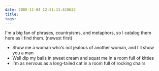 ```yaml
---
date: 2008-11-04 12:51:11.620632
title: 
tags:
---
```

I'm a big fan of phrases, countryisms, and metaphors, so I catalog them here as I find them. (newest first)

<ul>
<li>Show me a woman who's not jealous of another woman, and I'll show you a man</li>
<li>Well dip my balls in sweet cream and squat me in a room full of kitties</li>
<li>I'm as nervous as a long-tailed cat in a room full of rocking chairs</li>
</ul>